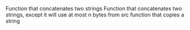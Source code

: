 Function that concatenates two strings Function that concatenates two strings, except it will use at most n bytes from src function that copies a string
